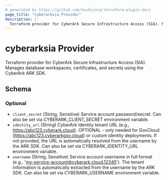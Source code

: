 ```yaml
---
# generated by https://github.com/hashicorp/terraform-plugin-docs
page_title: "cyberarksia Provider"
description: |-
  Terraform provider for CyberArk Secure Infrastructure Access (SIA). Manages database workspaces, certificates, and secrets using the CyberArk ARK SDK.
---
```


# cyberarksia Provider

Terraform provider for CyberArk Secure Infrastructure Access (SIA). Manages database workspaces, certificates, and secrets using the CyberArk ARK SDK.



<!-- schema generated by tfplugindocs -->
## Schema

### Optional

- `client_secret` (String, Sensitive) Service account password/secret. Can also be set via CYBERARK_CLIENT_SECRET environment variable.
- `identity_url` (String) CyberArk Identity tenant URL (e.g., https://abc123.cyberark.cloud). OPTIONAL - only needed for GovCloud (https://abc123.cyberarkgov.cloud) or custom identity deployments. If not provided, the URL is automatically resolved from the username by the ARK SDK. Can also be set via CYBERARK_IDENTITY_URL environment variable.
- `username` (String, Sensitive) Service account username in full format (e.g., 'my-service-account@cyberark.cloud.12345'). The tenant information is automatically extracted from the username by the ARK SDK. Can also be set via CYBERARK_USERNAME environment variable.
